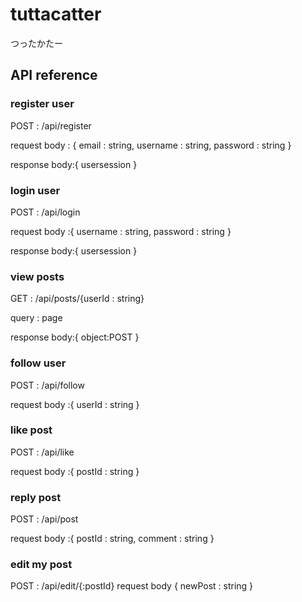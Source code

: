 # tuttacatter
つったかたー

## API reference

### register user
POST : /api/register

request body : {
  email : string,
  username : string,
  password : string
}

response body:{
  usersession
}

### login user
POST : /api/login

request body :{
  username : string,
  password : string
}

response body:{
  usersession
}

### view posts
GET : /api/posts/{userId : string}

query : page

response body:{
  object:POST
}

### follow user
POST : /api/follow

request body :{
  userId : string
}

### like post
POST : /api/like

request body :{
  postId : string
}

### reply post
POST : /api/post

request body :{
  postId : string,
  comment : string
}

### edit my post
POST : /api/edit/{:postId}
request body {
  newPost : string
}

